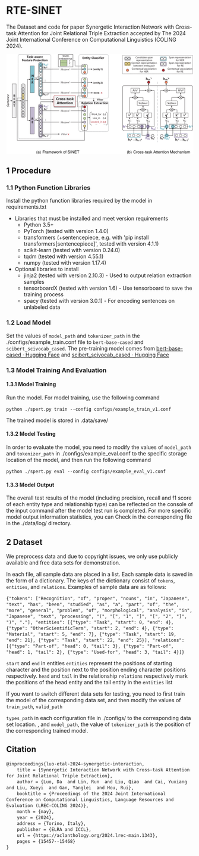 # RTE-SINET
The Dataset and code for paper Synergetic Interaction Network with Cross-task Attention for Joint Relational Triple Extraction accepted by The 2024 Joint International Conference on Computational Linguistics (COLING 2024).

![](SINET.png)


## 1 Procedure

### 1.1 Python Function Libraries

Install the python function libraries required by the model in requirements.txt

- Libraries that must be installed and meet version requirements
  - Python 3.5+
  - PyTorch (tested with version 1.4.0)
  - transformers (+sentencepiece, e.g. with 'pip install transformers[sentencepiece]', tested with version 4.1.1)
  - scikit-learn (tested with version 0.24.0)
  - tqdm (tested with version 4.55.1)
  - numpy (tested with version 1.17.4)
- Optional libraries to install
  - jinja2 (tested with version 2.10.3) - Used to output relation extraction samples
  - tensorboardX (tested with version 1.6) - Use tensorboard to save the training process
  - spacy (tested with version 3.0.1) - For encoding sentences on unlabeled data


### 1.2 Load Model

Set the values ​​of `model_path` and `tokenizer_path` in the ./configs/example_train.conf file to `bert-base-cased` and `scibert_scivocab_cased`. The pre-training model comes from [bert-base-cased · Hugging Face](https://huggingface.co/google-bert/bert-base-cased) and [scibert_scivocab_cased · Hugging Face](https://huggingface.co/allenai/scibert_scivocab_cased/tree/main)


### 1.3 Model Training And Evaluation

#### 1.3.1 Model Training

Run the model. For model training, use the following command
~~~
python ./spert.py train --config configs/example_train_v1.conf
~~~

The trained model is stored in .data/save/

#### 1.3.2 Model Testing<span id="label"></span>

In order to evaluate the model, you need to modify the values ​​of `model_path` and `tokenizer_path` in ./configs/example_eval.conf to the specific storage location of the model, and then run the following command

~~~
python ./spert.py eval --config configs/example_eval_v1.conf
~~~

#### 1.3.3 Model Output

The overall test results of the model (including precision, recall and f1 score of each entity type and relationship type) can be reflected on the console of the input command after the model test run is completed. For more specific model output information statistics, you can Check in the corresponding file in the ./data/log/ directory.


## 2 Dataset

We preprocess data and due to copyright issues, we only use publicly available and free data sets for demonstration.

In each file, all sample data are placed in a list. Each sample data is saved in the form of a dictionary. The keys of the dictionary consist of `tokens`, `entities`, and `relations`. Examples of sample data are as follows:

~~~
{"tokens": ["Recognition", "of", "proper", "nouns", "in", "Japanese", "text", "has", "been", "studied", "as", "a", "part", "of", "the", "more", "general", "problem", "of", "morphological", "analysis", "in", "Japanese", "text", "processing", "(", "[", "1", "]", "[", "2", "]", ")", "."], "entities": [{"type": "Task", "start": 0, "end": 4}, {"type": "OtherScientificTerm", "start": 2, "end": 4}, {"type": "Material", "start": 5, "end": 7}, {"type": "Task", "start": 19, "end": 21}, {"type": "Task", "start": 22, "end": 25}], "relations": [{"type": "Part-of", "head": 0, "tail": 3}, {"type": "Part-of", "head": 1, "tail": 2}, {"type": "Used-for", "head": 3, "tail": 4}]}
~~~



`start` and `end` in entities `entities` represent the positions of starting character and the position next to the position ending character positions respectively.
`head` and `tail` in the relationship `relations` respectively mark the positions of the head entity and the tail entity in the `entities` list

If you want to switch different data sets for testing, you need to first train the model of the corresponding data set, and then modify the values ​​of `train_path`, `valid_path`

`types_path` in each configuration file in ./configs/ to the corresponding data set location. , and `model_path`, the value of `tokenizer_path` is the position of the corresponding trained model.

## Citation
```
@inproceedings{luo-etal-2024-synergetic-interaction,
    title = {Synergetic Interaction Network with Cross-task Attention for Joint Relational Triple Extraction},
    author = {Luo, Da  and Lin, Run  and Liu, Qiao  and Cai, Yuxiang  and Liu, Xueyi  and Gan, Yanglei  and Hou, Rui},
    booktitle = {Proceedings of the 2024 Joint International Conference on Computational Linguistics, Language Resources and Evaluation (LREC-COLING 2024)},
    month = {may},
    year = {2024},
    address = {Torino, Italy},
    publisher = {ELRA and ICCL},
    url = {https://aclanthology.org/2024.lrec-main.1343},
    pages = {15457--15468}
}
```

